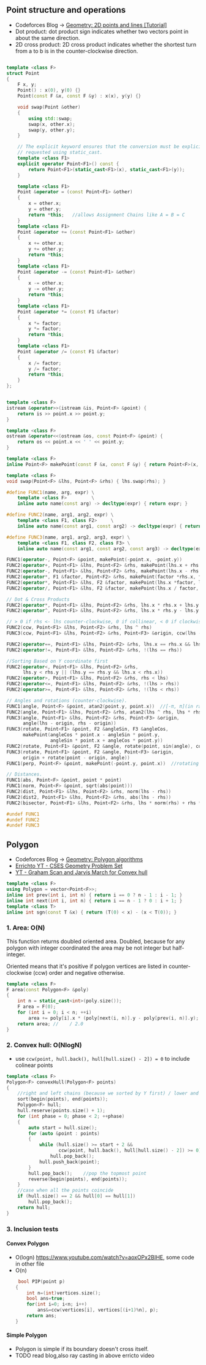 
## Point structure and operations
- Codeforces Blog -> [Geometry: 2D points and lines [Tutorial]](https://codeforces.com/blog/entry/48122)
- Dot product: dot product sign indicates whether two vectors point in about the same direction.
- 2D cross product: 2D cross product indicates whether the shortest turn from a to b is in the counter-clockwise direction.
```cpp

template <class F>
struct Point
{
    F x, y;
    Point() : x(0), y(0) {}
    Point(const F &x, const F &y) : x(x), y(y) {}

    void swap(Point &other)
    {
        using std::swap;
        swap(x, other.x);
        swap(y, other.y);
    }

    // The explicit keyword ensures that the conversion must be explicitly 
    // requested using static_cast. 
    template <class F1>
    explicit operator Point<F1>() const {
        return Point<F1>(static_cast<F1>(x), static_cast<F1>(y));
    }

    template <class F1>
    Point &operator = (const Point<F1> &other)
    {
        x = other.x;
        y = other.y;
        return *this;   //allows Assignment Chains like A = B = C
    }
    template <class F1>
    Point &operator += (const Point<F1> &other)
    {
        x += other.x;
        y += other.y;
        return *this;
    }
    template <class F1>
    Point &operator -= (const Point<F1> &other)
    {
        x -= other.x;
        y -= other.y;
        return *this;
    }
    template <class F1>
    Point &operator *= (const F1 &factor)
    {
        x *= factor;
        y *= factor;
        return *this;
    }
    template <class F1>
    Point &operator /= (const F1 &factor)
    {
        x /= factor;
        y /= factor;
        return *this;
    }
};


template <class F>
istream &operator>>(istream &is, Point<F> &point) {
    return is >> point.x >> point.y;
}

template <class F>
ostream &operator<<(ostream &os, const Point<F> &point) {
    return os << point.x << ' ' << point.y;
}

template <class F>
inline Point<F> makePoint(const F &x, const F &y) { return Point<F>(x, y); }

template <class F>
void swap(Point<F> &lhs, Point<F> &rhs) { lhs.swap(rhs); }

#define FUNC1(name, arg, expr) \
    template <class F>         \
    inline auto name(const arg) -> decltype(expr) { return expr; }

#define FUNC2(name, arg1, arg2, expr) \
    template <class F1, class F2>     \
    inline auto name(const arg1, const arg2) -> decltype(expr) { return expr; }

#define FUNC3(name, arg1, arg2, arg3, expr) \
    template <class F1, class F2, class F3> \
    inline auto name(const arg1, const arg2, const arg3) -> decltype(expr) { return expr; }

FUNC1(operator-, Point<F> &point, makePoint(-point.x, -point.y))
FUNC2(operator+, Point<F1> &lhs, Point<F2> &rhs, makePoint(lhs.x + rhs.x, lhs.y + rhs.y))
FUNC2(operator-, Point<F1> &lhs, Point<F2> &rhs, makePoint(lhs.x - rhs.x, lhs.y - rhs.y))
FUNC2(operator*, F1 &factor, Point<F2> &rhs, makePoint(factor *rhs.x, factor *rhs.y))
FUNC2(operator*, Point<F1> &lhs, F2 &factor, makePoint(lhs.x *factor, lhs.y *factor))
FUNC2(operator/, Point<F1> &lhs, F2 &factor, makePoint(lhs.x / factor, lhs.y / factor))

// Dot & Cross Products
FUNC2(operator*, Point<F1> &lhs, Point<F2> &rhs, lhs.x * rhs.x + lhs.y * rhs.y) //|a||b|cos0
FUNC2(operator^, Point<F1> &lhs, Point<F2> &rhs, lhs.x * rhs.y - lhs.y * rhs.x) //|a||b|sin0 -> area of parallelogram

// > 0 if rhs <- lhs counter-clockwise, 0 if collinear, < 0 if clockwise.
FUNC2(ccw, Point<F1> &lhs, Point<F2> &rhs, lhs ^ rhs)
FUNC3(ccw, Point<F1> &lhs, Point<F2> &rhs, Point<F3> &origin, ccw(lhs - origin, rhs - origin))

FUNC2(operator==, Point<F1> &lhs, Point<F2> &rhs, lhs.x == rhs.x && lhs.y == rhs.y)
FUNC2(operator!=, Point<F1> &lhs, Point<F2> &rhs, !(lhs == rhs))

//Sorting Based on Y coordinate first
FUNC2(operator<, Point<F1> &lhs, Point<F2> &rhs,
      lhs.y < rhs.y || (lhs.y == rhs.y && lhs.x < rhs.x))
FUNC2(operator>, Point<F1> &lhs, Point<F2> &rhs, rhs < lhs)
FUNC2(operator<=, Point<F1> &lhs, Point<F2> &rhs, !(lhs > rhs))
FUNC2(operator>=, Point<F1> &lhs, Point<F2> &rhs, !(lhs < rhs))

// Angles and rotations (counter-clockwise).
FUNC1(angle, Point<F> &point, atan2(point.y, point.x))  //[-π, π](in radians)
FUNC2(angle, Point<F1> &lhs, Point<F2> &rhs, atan2(lhs ^ rhs, lhs * rhs))
FUNC3(angle, Point<F1> &lhs, Point<F2> &rhs, Point<F3> &origin,
      angle(lhs - origin, rhs - origin))
FUNC3(rotate, Point<F1> &point, F2 &angleSin, F3 &angleCos,
      makePoint(angleCos * point.x - angleSin * point.y,
                angleSin * point.x + angleCos * point.y))
FUNC2(rotate, Point<F1> &point, F2 &angle, rotate(point, sin(angle), cos(angle)))
FUNC3(rotate, Point<F1> &point, F2 &angle, Point<F3> &origin,
      origin + rotate(point - origin, angle))
FUNC1(perp, Point<F> &point, makePoint(-point.y, point.x))  //rotating by π / 2.

// Distances.
FUNC1(abs, Point<F> &point, point * point)
FUNC1(norm, Point<F> &point, sqrt(abs(point)))
FUNC2(dist, Point<F1> &lhs, Point<F2> &rhs, norm(lhs - rhs))
FUNC2(dist2, Point<F1> &lhs, Point<F2> &rhs, abs(lhs - rhs))
FUNC2(bisector, Point<F1> &lhs, Point<F2> &rhs, lhs * norm(rhs) + rhs * norm(lhs))

#undef FUNC1
#undef FUNC2
#undef FUNC3

```
## Polygon
- Codeforces Blog -> [Geometry: Polygon algorithms](https://codeforces.com/blog/entry/48868)
- [Errichto YT - CSES Geometry Problem Set](https://www.youtube.com/watch?v=G9QTjWtK_TQ)
- [YT - Graham Scan and Jarvis March for Convex hull](https://www.youtube.com/watch?v=B2AJoQSZf4M)

```cpp
template <class F>
using Polygon = vector<Point<F>>;
inline int prev(int i, int n) { return i == 0 ? n - 1 : i - 1; }
inline int next(int i, int n) { return i == n - 1 ? 0 : i + 1; }
template <class T>
inline int sgn(const T &x) { return (T(0) < x) - (x < T(0)); }
```

### 1. Area: O(N)
This function returns doubled oriented area. Doubled, because for any polygon with integer coordinated the area may be not integer but half-integer. 

Oriented means that it's positive if polygon vertices are listed in counter-clockwise (ccw) order and negative otherwise.

```cpp
template <class F>
F area(const Polygon<F> &poly)
{
    int n = static_cast<int>(poly.size());
    F area = F(0);
    for (int i = 0; i < n; ++i)
        area += poly[i].x * (poly[next(i, n)].y - poly[prev(i, n)].y);
    return area; //    / 2.0
}
```
### 2. Convex hull: O(NlogN)

- use `ccw(point, hull.back(), hull[hull.size() - 2]) = 0` to include colinear points 

```cpp
template <class F>
Polygon<F> convexHull(Polygon<F> points)
{
    //right and left chains (because we sorted by Y first) / lower and then upper if sorted by x
    sort(begin(points), end(points));
    Polygon<F> hull;
    hull.reserve(points.size() + 1);
    for (int phase = 0; phase < 2; ++phase)
    {
        auto start = hull.size();
        for (auto &point : points)
        {
            while (hull.size() >= start + 2 &&
                   ccw(point, hull.back(), hull[hull.size() - 2]) >= 0)
                hull.pop_back();
            hull.push_back(point);
        }
        hull.pop_back();    //pop the topmost point
        reverse(begin(points), end(points));
    }
    //case when all the points coincide
    if (hull.size() == 2 && hull[0] == hull[1])
        hull.pop_back();
    return hull;
}
```

### 3. Inclusion tests
#### Convex Polygon
- O(logn) https://www.youtube.com/watch?v=aoxOPx2BIHE, some code in other file
- O(n)
    ```cpp
     bool PIP(point p)
    {
        int n=(int)vertices.size();
        bool ans=true;
        for(int i=0; i<n; i++)
            ans&=ccw(vertices[i], vertices[(i+1)%n], p);
        return ans;
    }
    ```
#### Simple Polygon
- Polygon is simple if its boundary doesn't cross itself.
- TODO read blog,also ray casting in above erricto video
